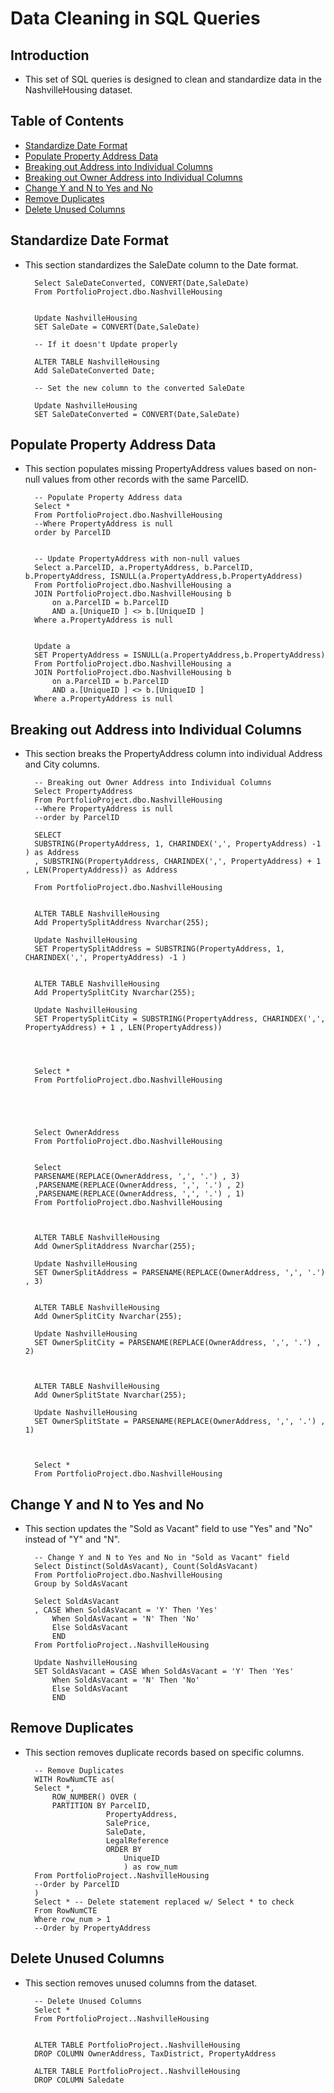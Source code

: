 # Data Cleaning in SQL Queries

## Introduction
- This set of SQL queries is designed to clean and standardize data in the NashvilleHousing dataset.

## Table of Contents
- [Standardize Date Format](#standardize-date-format)
- [Populate Property Address Data](#populate-property-address-data)
- [Breaking out Address into Individual Columns](#breaking-out-address-into-individual-columns)
- [Breaking out Owner Address into Individual Columns](#breaking-out-owner-address-into-individual-columns)
- [Change Y and N to Yes and No](#change-y-and-n-to-yes-and-no)
- [Remove Duplicates](#remove-duplicates)
- [Delete Unused Columns](#delete-unused-columns)

## Standardize Date Format
- This section standardizes the SaleDate column to the Date format.

        Select SaleDateConverted, CONVERT(Date,SaleDate)
        From PortfolioProject.dbo.NashvilleHousing
        
        
        Update NashvilleHousing
        SET SaleDate = CONVERT(Date,SaleDate)
        
        -- If it doesn't Update properly
        
        ALTER TABLE NashvilleHousing
        Add SaleDateConverted Date;
    
        -- Set the new column to the converted SaleDate
        
        Update NashvilleHousing
        SET SaleDateConverted = CONVERT(Date,SaleDate)


## Populate Property Address Data
- This section populates missing PropertyAddress values based on non-null values from other records with the same ParcelID.

        -- Populate Property Address data
        Select *
        From PortfolioProject.dbo.NashvilleHousing
        --Where PropertyAddress is null
        order by ParcelID
        
        
        -- Update PropertyAddress with non-null values
        Select a.ParcelID, a.PropertyAddress, b.ParcelID, b.PropertyAddress, ISNULL(a.PropertyAddress,b.PropertyAddress)
        From PortfolioProject.dbo.NashvilleHousing a
        JOIN PortfolioProject.dbo.NashvilleHousing b
        	on a.ParcelID = b.ParcelID
        	AND a.[UniqueID ] <> b.[UniqueID ]
        Where a.PropertyAddress is null
        
        
        Update a
        SET PropertyAddress = ISNULL(a.PropertyAddress,b.PropertyAddress)
        From PortfolioProject.dbo.NashvilleHousing a
        JOIN PortfolioProject.dbo.NashvilleHousing b
        	on a.ParcelID = b.ParcelID
        	AND a.[UniqueID ] <> b.[UniqueID ]
        Where a.PropertyAddress is null

## Breaking out Address into Individual Columns
- This section breaks the PropertyAddress column into individual Address and City columns.

        -- Breaking out Owner Address into Individual Columns
        Select PropertyAddress
        From PortfolioProject.dbo.NashvilleHousing
        --Where PropertyAddress is null
        --order by ParcelID
        
        SELECT
        SUBSTRING(PropertyAddress, 1, CHARINDEX(',', PropertyAddress) -1 ) as Address
        , SUBSTRING(PropertyAddress, CHARINDEX(',', PropertyAddress) + 1 , LEN(PropertyAddress)) as Address
        
        From PortfolioProject.dbo.NashvilleHousing
        
        
        ALTER TABLE NashvilleHousing
        Add PropertySplitAddress Nvarchar(255);
        
        Update NashvilleHousing
        SET PropertySplitAddress = SUBSTRING(PropertyAddress, 1, CHARINDEX(',', PropertyAddress) -1 )
        
        
        ALTER TABLE NashvilleHousing
        Add PropertySplitCity Nvarchar(255);
        
        Update NashvilleHousing
        SET PropertySplitCity = SUBSTRING(PropertyAddress, CHARINDEX(',', PropertyAddress) + 1 , LEN(PropertyAddress))
        
        
        
        
        Select *
        From PortfolioProject.dbo.NashvilleHousing
        
        
        
        
        
        Select OwnerAddress
        From PortfolioProject.dbo.NashvilleHousing
        
        
        Select
        PARSENAME(REPLACE(OwnerAddress, ',', '.') , 3)
        ,PARSENAME(REPLACE(OwnerAddress, ',', '.') , 2)
        ,PARSENAME(REPLACE(OwnerAddress, ',', '.') , 1)
        From PortfolioProject.dbo.NashvilleHousing
        
        
        
        ALTER TABLE NashvilleHousing
        Add OwnerSplitAddress Nvarchar(255);
        
        Update NashvilleHousing
        SET OwnerSplitAddress = PARSENAME(REPLACE(OwnerAddress, ',', '.') , 3)
        
        
        ALTER TABLE NashvilleHousing
        Add OwnerSplitCity Nvarchar(255);
        
        Update NashvilleHousing
        SET OwnerSplitCity = PARSENAME(REPLACE(OwnerAddress, ',', '.') , 2)
        
        
        
        ALTER TABLE NashvilleHousing
        Add OwnerSplitState Nvarchar(255);
        
        Update NashvilleHousing
        SET OwnerSplitState = PARSENAME(REPLACE(OwnerAddress, ',', '.') , 1)
        
        
        
        Select *
        From PortfolioProject.dbo.NashvilleHousing

## Change Y and N to Yes and No
- This section updates the "Sold as Vacant" field to use "Yes" and "No" instead of "Y" and "N".

        -- Change Y and N to Yes and No in "Sold as Vacant" field
        Select Distinct(SoldAsVacant), Count(SoldAsVacant)
        From PortfolioProject.dbo.NashvilleHousing
        Group by SoldAsVacant
        
        Select SoldAsVacant
        , CASE When SoldAsVacant = 'Y' Then 'Yes'
        	When SoldAsVacant = 'N' Then 'No'
        	Else SoldAsVacant
        	END
        From PortfolioProject..NashvilleHousing
        
        Update NashvilleHousing
        SET SoldAsVacant = CASE When SoldAsVacant = 'Y' Then 'Yes'
        	When SoldAsVacant = 'N' Then 'No'
        	Else SoldAsVacant
        	END

## Remove Duplicates
- This section removes duplicate records based on specific columns.

        -- Remove Duplicates
        WITH RowNumCTE as(
        Select *,
        	ROW_NUMBER() OVER (
        	PARTITION BY ParcelID,
        				PropertyAddress,
        				SalePrice,
        				SaleDate,
        				LegalReference
        				ORDER BY 
        					UniqueID
        					) as row_num
        From PortfolioProject..NashvilleHousing
        --Order by ParcelID
        )
        Select * -- Delete statement replaced w/ Select * to check
        From RowNumCTE
        Where row_num > 1
        --Order by PropertyAddress

## Delete Unused Columns
- This section removes unused columns from the dataset.

        -- Delete Unused Columns
        Select *
        From PortfolioProject..NashvilleHousing
        
        
        ALTER TABLE PortfolioProject..NashvilleHousing
        DROP COLUMN OwnerAddress, TaxDistrict, PropertyAddress
        
        ALTER TABLE PortfolioProject..NashvilleHousing
        DROP COLUMN Saledate
